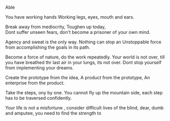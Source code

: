 Able

You have working hands
Working legs, eyes, mouth and ears.

Break away from mediocrity, 
Toughen up today,  
Dont suffer unseen fears, don't become a prisoner of your own mind.

Agency and sweat is the only way. 
Nothing can stop an Unstoppable force from accomplishing the goals in its path.

Become a force of nature,  do the work repeatedly. 
Your world is not over, till you have breathed thr last air in your lungs, its not over.
Dont stop yourself from implementing your dreams.

Create the prototype from the idea, 
A product from the prototype,
An enterprise from the product. 

Take the steps, ony by one. You cannot fly up the  mountain side, each step has to be traversed confidently.  

Your life is not a misfortune , consider difficult lives of the blind, dear, dumb and amputee, you need to find the strength to 